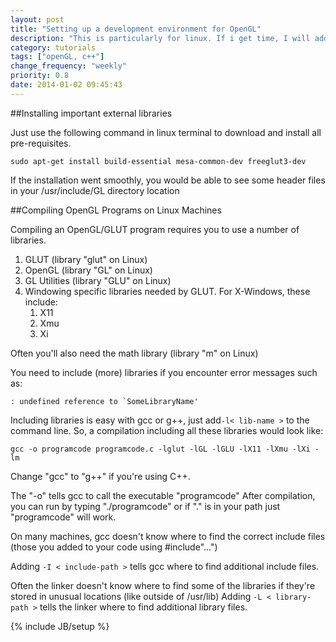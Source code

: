 ```yaml
---
layout: post
title: "Setting up a development environment for OpenGL"
description: "This is particularly for linux. If i get time, I will add the windows part later."
category: tutorials
tags: ["openGL, c++"]
change_frequency: "weekly"
priority: 0.8
date: 2014-01-02 09:45:43
---
```


##Installing important external libraries

Just use the following command in linux terminal to download and install all pre-requisites.

    sudo apt-get install build-essential mesa-common-dev freeglut3-dev
    
If the installation went smoothly, you would be able to see some header files in your /usr/include/GL directory location

##Compiling OpenGL Programs on Linux Machines 

Compiling an OpenGL/GLUT program requires you to use a number of libraries.

1. GLUT (library "glut" on Linux)
2. OpenGL (library "GL" on Linux)
3. GL Utilities (library "GLU" on Linux)
4. Windowing specific libraries needed by GLUT. For X-Windows, these include:
    1. X11
    2. Xmu
    3. Xi 

Often you'll also need the math library (library "m" on Linux)

You need to include (more) libraries if you encounter error messages such as:

    : undefined reference to `SomeLibraryName' 

Including libraries is easy with gcc or g++, just add`-l< lib-name >` to the command line.
So, a compilation including all these libraries would look like:

    gcc -o programcode programcode.c -lglut -lGL -lGLU -lX11 -lXmu -lXi -lm
    
Change "gcc" to "g++" if you're using C++. 

The "-o" tells gcc to call the executable "programcode"
After compilation, you can run by typing "./programcode" or if "." is in your path just "programcode" will work. 

On many machines, gcc doesn't know where to find the correct include files (those you added to your code using #include"...")

Adding `-I < include-path >` tells gcc where to find additional include files.

Often the linker doesn't know where to find some of the libraries if they're stored in unusual locations (like outside of /usr/lib)
Adding `-L < library-path >` tells the linker where to find additional library files.

{% include JB/setup %}
